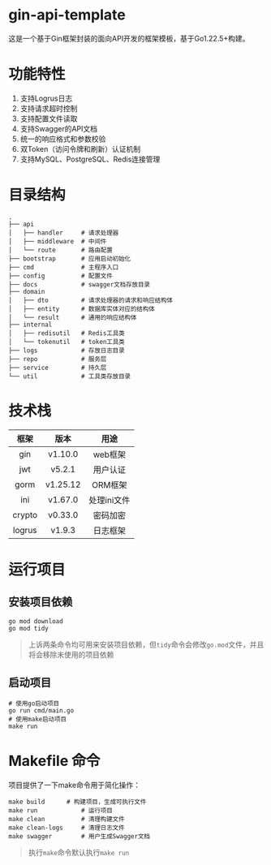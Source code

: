 # gin-api-template
这是一个基于Gin框架封装的面向API开发的框架模板，基于Go1.22.5+构建。
# 功能特性
1. 支持Logrus日志
2. 支持请求超时控制
3. 支持配置文件读取
4. 支持Swagger的API文档
5. 统一的响应格式和参数校验
6. 双Token（访问令牌和刷新）认证机制
7. 支持MySQL、PostgreSQL、Redis连接管理
# 目录结构
```
.
├── api
│   ├── handler     # 请求处理器
│   ├── middleware  # 中间件
│   └── route       # 路由配置
├── bootstrap       # 应用启动初始化
├── cmd             # 主程序入口
├── config          # 配置文件
├── docs            # swagger文档存放目录
├── domain
│   ├── dto         # 请求处理器的请求和响应结构体
│   ├── entity      # 数据库实体对应的结构体
│   └── result      # 通用的响应结构体
├── internal
│   ├── redisutil   # Redis工具类
│   └── tokenutil   # token工具类
├── logs            # 存放日志目录
├── repo            # 服务层
├── service         # 持久层
└── util            # 工具类存放目录

```
# 技术栈
|  框架  |   版本   |    用途     |
| :----: | :------: | :---------: |
|  gin   | v1.10.0  |   web框架   |
|  jwt   |  v5.2.1  |  用户认证   |
|  gorm  | v1.25.12 |   ORM框架   |
|  ini   | v1.67.0  | 处理ini文件 |
| crypto | v0.33.0  |  密码加密   |
| logrus |  v1.9.3  |  日志框架   |

# 运行项目
## 安装项目依赖
```
go mod download
go mod tidy
```
> 上诉两条命令均可用来安装项目依赖，但`tidy`命令会修改`go.mod`文件，并且将会移除未使用的项目依赖

## 启动项目
```
# 使用go启动项目
go run cmd/main.go
# 使用make启动项目
make run
```
# Makefile 命令
项目提供了一下make命令用于简化操作：
```
make build      # 构建项目，生成可执行文件
make run            # 运行项目
make clean          # 清理构建文件
make clean-logs     # 清理日志文件
make swagger        # 用户生成Swagger文档
```
> 执行`make`命令默认执行`make run`